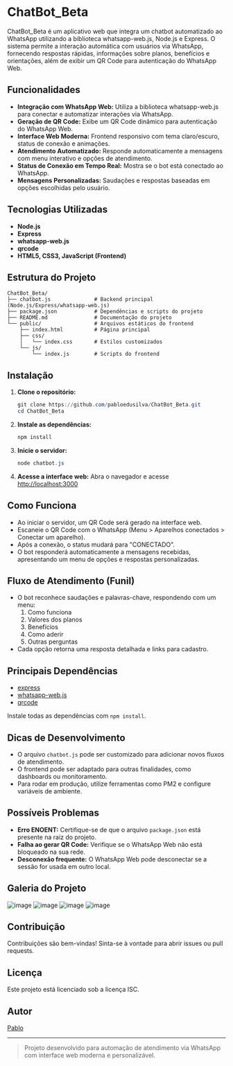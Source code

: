 # ChatBot_Beta

ChatBot_Beta é um aplicativo web que integra um chatbot automatizado ao WhatsApp utilizando a biblioteca whatsapp-web.js, Node.js e Express. O sistema permite a interação automática com usuários via WhatsApp, fornecendo respostas rápidas, informações sobre planos, benefícios e orientações, além de exibir um QR Code para autenticação do WhatsApp Web.

## Funcionalidades

- **Integração com WhatsApp Web:** Utiliza a biblioteca whatsapp-web.js para conectar e automatizar interações via WhatsApp.
- **Geração de QR Code:** Exibe um QR Code dinâmico para autenticação do WhatsApp Web.
- **Interface Web Moderna:** Frontend responsivo com tema claro/escuro, status de conexão e animações.
- **Atendimento Automatizado:** Responde automaticamente a mensagens com menu interativo e opções de atendimento.
- **Status de Conexão em Tempo Real:** Mostra se o bot está conectado ao WhatsApp.
- **Mensagens Personalizadas:** Saudações e respostas baseadas em opções escolhidas pelo usuário.

## Tecnologias Utilizadas

- **Node.js**
- **Express**
- **whatsapp-web.js**
- **qrcode**
- **HTML5, CSS3, JavaScript (Frontend)**

## Estrutura do Projeto

```
ChatBot_Beta/
├── chatbot.js              # Backend principal (Node.js/Express/whatsapp-web.js)
├── package.json            # Dependências e scripts do projeto
├── README.md               # Documentação do projeto
└── public/                 # Arquivos estáticos do frontend
    ├── index.html          # Página principal
    ├── css/
    │   └── index.css       # Estilos customizados
    └── js/
        └── index.js        # Scripts do frontend
```

## Instalação

1. **Clone o repositório:**
   ```powershell
   git clone https://github.com/pabloedusilva/ChatBot_Beta.git
   cd ChatBot_Beta
   ```

2. **Instale as dependências:**
   ```powershell
   npm install
   ```

3. **Inicie o servidor:**
   ```powershell
   node chatbot.js
   ```

4. **Acesse a interface web:**
   Abra o navegador e acesse [http://localhost:3000](http://localhost:3000)

## Como Funciona

- Ao iniciar o servidor, um QR Code será gerado na interface web.
- Escaneie o QR Code com o WhatsApp (Menu > Aparelhos conectados > Conectar um aparelho).
- Após a conexão, o status mudará para "CONECTADO".
- O bot responderá automaticamente a mensagens recebidas, apresentando um menu de opções e respostas personalizadas.

## Fluxo de Atendimento (Funil)

- O bot reconhece saudações e palavras-chave, respondendo com um menu:
  1. Como funciona
  2. Valores dos planos
  3. Benefícios
  4. Como aderir
  5. Outras perguntas
- Cada opção retorna uma resposta detalhada e links para cadastro.

## Principais Dependências

- [express](https://www.npmjs.com/package/express)
- [whatsapp-web.js](https://www.npmjs.com/package/whatsapp-web.js)
- [qrcode](https://www.npmjs.com/package/qrcode)

Instale todas as dependências com `npm install`.

## Dicas de Desenvolvimento

- O arquivo `chatbot.js` pode ser customizado para adicionar novos fluxos de atendimento.
- O frontend pode ser adaptado para outras finalidades, como dashboards ou monitoramento.
- Para rodar em produção, utilize ferramentas como PM2 e configure variáveis de ambiente.

## Possíveis Problemas

- **Erro ENOENT:** Certifique-se de que o arquivo `package.json` está presente na raiz do projeto.
- **Falha ao gerar QR Code:** Verifique se o WhatsApp Web não está bloqueado na sua rede.
- **Desconexão frequente:** O WhatsApp Web pode desconectar se a sessão for usada em outro local.

## Galeria do Projeto

![image](https://github.com/user-attachments/assets/5fc9827d-ee3b-4f0a-9d96-d53cc86ecdc0)
![image](https://github.com/user-attachments/assets/3868754f-677c-464c-b4bb-35e50bb5e02c)
![image](https://github.com/user-attachments/assets/5fb20a33-4827-4d51-9c6b-92470ef2d7ff)
![image](https://github.com/user-attachments/assets/891aec23-d382-4d86-b91d-36793999d709)





## Contribuição

Contribuições são bem-vindas! Sinta-se à vontade para abrir issues ou pull requests.

## Licença

Este projeto está licenciado sob a licença ISC.

## Autor

[Pablo](https://github.com/pabloedusilva)

---

> Projeto desenvolvido para automação de atendimento via WhatsApp com interface web moderna e personalizável.
